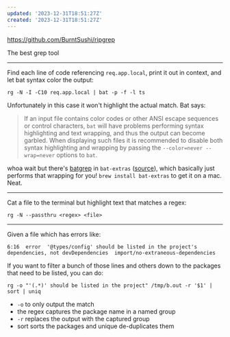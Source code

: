 ```yaml
---
updated: '2023-12-31T18:51:27Z'
created: '2023-12-31T18:51:27Z'
---
```

https://github.com/BurntSushi/ripgrep

The best grep tool

-----

Find each line of code referencing `req.app.local`, print it out in context, and let bat syntax color the output:

`rg -N -I -C10 req.app.local | bat -p -f -l ts`

Unfortunately in this case it won't highlight the actual match. Bat says:

> If an input file contains color codes or other ANSI escape sequences or control characters, `bat` will have problems performing syntax highlighting and text wrapping, and thus the output can become garbled. When displaying such files it is recommended to disable both syntax highlighting and wrapping by passing the `--color=never --wrap=never` options to `bat`.

whoa wait but there's [batgrep](https://github.com/eth-p/bat-extras/blob/master/doc/batgrep.md) in `bat-extras` ([source](https://github.com/eth-p/bat-extras)), which basically just performs that wrapping for you! `brew install bat-extras` to get it on a mac. Neat.

-----

Cat a file to the terminal but highlight text that matches a regex:

`rg -N --passthru <regex> <file>`

----

Given a file which has errors like:

`6:16  error  '@types/config' should be listed in the project's dependencies, not devDependencies  import/no-extraneous-dependencies`

If you want to filter a bunch of those lines and others down to the packages that need to be listed, you can do:

`rg -o "'(.*)' should be listed in the project" /tmp/b.out -r '$1' | sort | uniq`

- `-o` to only output the match
- the regex captures the package name in a named group
- `-r` replaces the output with the captured group
- sort sorts the packages and unique de-duplicates them